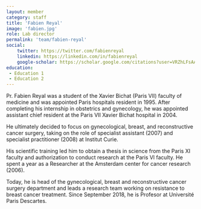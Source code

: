 ```yaml
---
layout: member
category: staff
title: 'Fabien Reyal'
image: 'fabien.jpg'
role: Lab director
permalink: 'team/fabien-reyal'
social:
    twitter: https://twitter.com/fabienreyal
    linkedin: https://linkedin.com/in/fabienreyal
    google-scholar: https://scholar.google.com/citations?user=VRZhLFsAAAAJ&hl=en&oi=ao
education:
 - Education 1
 - Education 2
---
```


Pr. Fabien Reyal was a student of the Xavier Bichat (Paris VII) faculty of medicine and was appointed Paris hospitals resident in 1995. After completing his internship in obstetrics and gynecology, he was appointed assistant chief resident at the Paris VII Xavier Bichat hospital in 2004.

He ultimately decided to focus on gynecological, breast, and reconstructive cancer surgery, taking on the role of specialist assistant (2007) and specialist practitioner (2008) at Institut Curie.

His scientific training led him to obtain a thesis in science from the Paris XI faculty and authorization to conduct research at the Paris VI faculty. He spent a year as a Researcher at the Amsterdam center for cancer research (2006).

Today, he is head of the gynecological, breast and reconstructive cancer surgery department and leads a research team working on resistance to breast cancer treatment. Since September 2018, he is Profesor at Université Paris Descartes.
